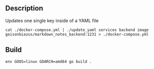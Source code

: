 ## Description

Updates one single key inside of a YAML file

```
cat ./docker-compose.yml | ./update_yaml services backend image geisonbiazus/markdown_notes_backend:1231 > ./docker-compose.yml
```

## Build

```
env GOOS=linux GOARCH=amd64 go build .
```
